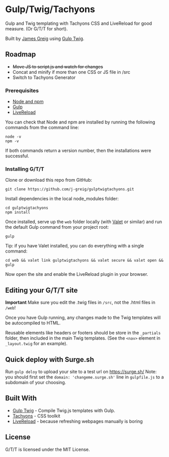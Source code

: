 # Gulp/Twig/Tachyons

Gulp and Twig templating with Tachyons CSS and LiveReload for good measure.
(Or G/T/T for short).

Built by [James Greig](https://www.greig.cc/) using [Gulp Twig](https://github.com/zimmen/gulp-twig.).

## Roadmap
- ~~Move JS to script.js and watch for changes~~
- Concat and minify if more than one CSS or JS file in /src
- Switch to Tachyons Generator

### Prerequisites

- [Node and npm](https://nodejs.org/en/)
- [Gulp](https://gulpjs.com/)
- [LiveReload](http://livereload.com/extensions/)

You can check that Node and npm are installed by running the following commands from the command line:

```
node -v
npm -v
```

If both commands return a version number, then the installations were successful.

### Installing G/T/T

Clone or download this repo from GitHub:

```
git clone https://github.com/j-greig/gulptwigtachyons.git
```

Install dependencies in the local node_modules folder:

```
cd gulptwigtachyons
npm install
```

Once installed, serve up the `web` folder locally (with [Valet](https://laravel.com/docs/5.5/valet) or similar) and run the default Gulp command from your project root:


```
gulp
```

Tip: if you have Valet installed, you can do everything with a single command:

```
cd web && valet link gulptwigtachyons && valet secure && valet open && gulp
```

Now open the site and enable the LiveReload plugin in your browser.

## Editing your G/T/T site

**Important**
Make sure you edit the .twig files in `/src`, not the .html files in `/web`!

Once you have Gulp running, any changes made to the Twig templates will be autocompiled to HTML.

Reusable elements like headers or footers should be store in the `_partials` folder, then included in the main Twig templates. (See the `<nav>` element in `_layout.twig` for an example).

## Quick deploy with Surge.sh

Run `gulp deloy` to upload your site to a test url on https://surge.sh/
Note: you should first set the `domain: 'changeme.surge.sh'` line in `gulpfile.js` to a subdomain of your choosing.

## Built With

* [Gulp Twig](https://www.npmjs.com/package/gulp-twig) - Compile Twig.js templates with Gulp.
* [Tachyons](http://tachyons.io/) - CSS toolkit
* [LiveReload](http://livereload.com/) - because refreshing webpages manually is boring

## License

G/T/T is licensed under the MIT License.
